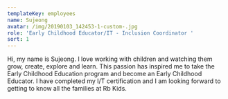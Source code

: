 ```yaml
---
templateKey: employees
name: Sujeong
avatar: /img/20190103_142453-1-custom-.jpg
role: 'Early Childhood Educator/IT - Inclusion Coordinator '
sort: 1
---
```

Hi, my name is Sujeong. I love working with children and watching them grow, create, explore and learn. This passion has inspired me to take the Early Childhood Education program and become an Early Childhood Educator. I have completed my I/T certification and I am looking forward to getting to know all the families at Rb Kids.
